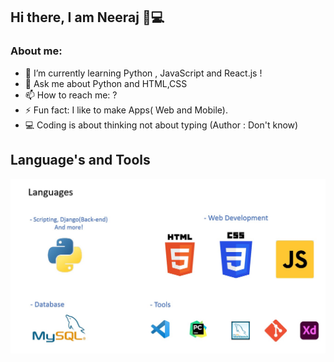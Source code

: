 ## Hi there, I am Neeraj 👋💻


<!--**Neerajsamshette/Neerajsamshette** is a ✨ _special_ ✨ repository because its `README.md` (this file) appears on your GitHub profile.-->

### About me:

- 🌱 I’m currently learning Python , JavaScript and React.js !
- 💬 Ask me about Python and HTML,CSS
- 📫 How to reach me: ?
- ⚡ Fun fact: I like to make Apps( Web and Mobile).
- 💻 Coding is about thinking not about typing (Author : Don't know)

## Language's and Tools

![Languages](https://github.com/Neerajsamshette/Neerajsamshette/blob/main/Screenshot%202021-01-10%20210057.jpg)

